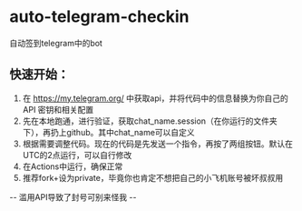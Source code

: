 # auto-telegram-checkin
自动签到telegram中的bot

## 快速开始：
1. 在 https://my.telegram.org/ 中获取api，并将代码中的信息替换为你自己的 API 密钥和相关配置
2. 先在本地跑通，进行验证，获取chat_name.session（在你运行的文件夹下），再扔上github。其中chat_name可以自定义
3. 根据需要调整代码。现在的代码是先发送一个指令，再按了两组按钮。默认在UTC的2点运行，可以自行修改
4. 在Actions中运行，确保正常
5. 推荐fork+设为private，毕竟你也肯定不想把自己的小飞机账号被坏叔叔用

-- 滥用API导致了封号可别来怪我 --
